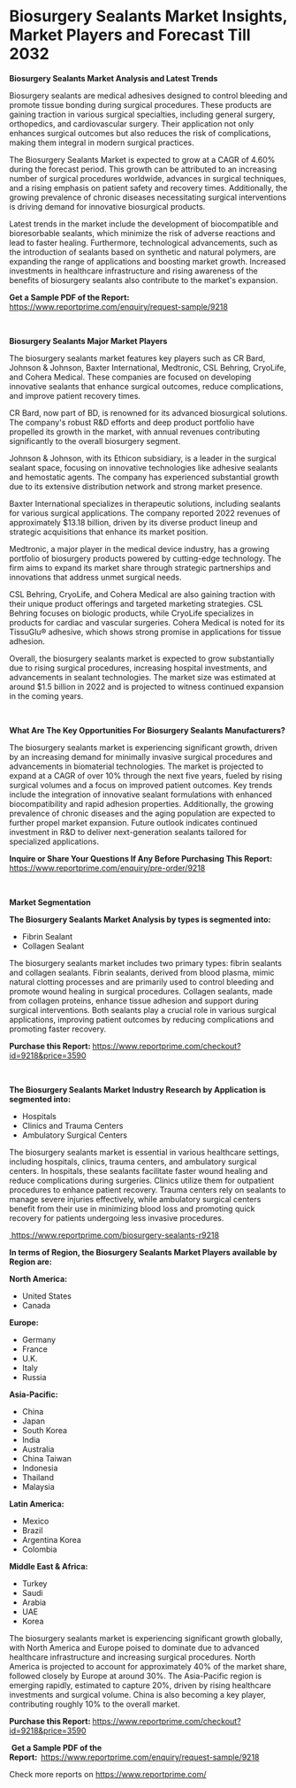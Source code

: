 <p><h1>Biosurgery Sealants Market Insights, Market Players and Forecast Till 2032</h1></p><p><strong>Biosurgery Sealants Market Analysis and Latest Trends</strong></p>
<p><p>Biosurgery sealants are medical adhesives designed to control bleeding and promote tissue bonding during surgical procedures. These products are gaining traction in various surgical specialties, including general surgery, orthopedics, and cardiovascular surgery. Their application not only enhances surgical outcomes but also reduces the risk of complications, making them integral in modern surgical practices.</p><p>The Biosurgery Sealants Market is expected to grow at a CAGR of 4.60% during the forecast period. This growth can be attributed to an increasing number of surgical procedures worldwide, advances in surgical techniques, and a rising emphasis on patient safety and recovery times. Additionally, the growing prevalence of chronic diseases necessitating surgical interventions is driving demand for innovative biosurgical products.</p><p>Latest trends in the market include the development of biocompatible and bioresorbable sealants, which minimize the risk of adverse reactions and lead to faster healing. Furthermore, technological advancements, such as the introduction of sealants based on synthetic and natural polymers, are expanding the range of applications and boosting market growth. Increased investments in healthcare infrastructure and rising awareness of the benefits of biosurgery sealants also contribute to the market's expansion.</p></p>
<p><strong>Get a Sample PDF of the Report:&nbsp;</strong> <a href="https://www.reportprime.com/enquiry/request-sample/9218?utm_campaign=2644&utm_medium=2&utm_source=Github&utm_content=ia&utm_term=20032025&utm_id=biosurgery-sealants">https://www.reportprime.com/enquiry/request-sample/9218</a></p>
<p>&nbsp;</p>
<p><strong>Biosurgery Sealants Major Market Players</strong></p>
<p><p>The biosurgery sealants market features key players such as CR Bard, Johnson & Johnson, Baxter International, Medtronic, CSL Behring, CryoLife, and Cohera Medical. These companies are focused on developing innovative sealants that enhance surgical outcomes, reduce complications, and improve patient recovery times.</p><p>CR Bard, now part of BD, is renowned for its advanced biosurgical solutions. The company's robust R&D efforts and deep product portfolio have propelled its growth in the market, with annual revenues contributing significantly to the overall biosurgery segment.</p><p>Johnson & Johnson, with its Ethicon subsidiary, is a leader in the surgical sealant space, focusing on innovative technologies like adhesive sealants and hemostatic agents. The company has experienced substantial growth due to its extensive distribution network and strong market presence.</p><p>Baxter International specializes in therapeutic solutions, including sealants for various surgical applications. The company reported 2022 revenues of approximately $13.18 billion, driven by its diverse product lineup and strategic acquisitions that enhance its market position.</p><p>Medtronic, a major player in the medical device industry, has a growing portfolio of biosurgery products powered by cutting-edge technology. The firm aims to expand its market share through strategic partnerships and innovations that address unmet surgical needs.</p><p>CSL Behring, CryoLife, and Cohera Medical are also gaining traction with their unique product offerings and targeted marketing strategies. CSL Behring focuses on biologic products, while CryoLife specializes in products for cardiac and vascular surgeries. Cohera Medical is noted for its TissuGlu® adhesive, which shows strong promise in applications for tissue adhesion.</p><p>Overall, the biosurgery sealants market is expected to grow substantially due to rising surgical procedures, increasing hospital investments, and advancements in sealant technologies. The market size was estimated at around $1.5 billion in 2022 and is projected to witness continued expansion in the coming years.</p></p>
<p>&nbsp;</p>
<p><strong>What Are The Key Opportunities For Biosurgery Sealants Manufacturers?</strong></p>
<p><p>The biosurgery sealants market is experiencing significant growth, driven by an increasing demand for minimally invasive surgical procedures and advancements in biomaterial technologies. The market is projected to expand at a CAGR of over 10% through the next five years, fueled by rising surgical volumes and a focus on improved patient outcomes. Key trends include the integration of innovative sealant formulations with enhanced biocompatibility and rapid adhesion properties. Additionally, the growing prevalence of chronic diseases and the aging population are expected to further propel market expansion. Future outlook indicates continued investment in R&D to deliver next-generation sealants tailored for specialized applications.</p></p>
<p><strong>Inquire or Share Your Questions If Any Before Purchasing This Report:</strong> <a href="https://www.reportprime.com/enquiry/pre-order/9218?utm_campaign=2644&utm_medium=2&utm_source=Github&utm_content=ia&utm_term=20032025&utm_id=biosurgery-sealants">https://www.reportprime.com/enquiry/pre-order/9218</a></p>
<p>&nbsp;</p>
<p><strong>Market Segmentation</strong></p>
<p><strong>The Biosurgery Sealants Market Analysis by types is segmented into:</strong></p>
<p><ul><li>Fibrin Sealant</li><li>Collagen Sealant</li></ul></p>
<p><p>The biosurgery sealants market includes two primary types: fibrin sealants and collagen sealants. Fibrin sealants, derived from blood plasma, mimic natural clotting processes and are primarily used to control bleeding and promote wound healing in surgical procedures. Collagen sealants, made from collagen proteins, enhance tissue adhesion and support during surgical interventions. Both sealants play a crucial role in various surgical applications, improving patient outcomes by reducing complications and promoting faster recovery.</p></p>
<p><strong>Purchase this Report:&nbsp;</strong><a href="https://www.reportprime.com/checkout?id=9218&price=3590&utm_campaign=2644&utm_medium=2&utm_source=Github&utm_content=ia&utm_term=20032025&utm_id=biosurgery-sealants">https://www.reportprime.com/checkout?id=9218&price=3590</a></p>
<p>&nbsp;</p>
<p><strong>The Biosurgery Sealants Market Industry Research by Application is segmented into:</strong></p>
<p><ul><li>Hospitals</li><li>Clinics and Trauma Centers</li><li>Ambulatory Surgical Centers</li></ul></p>
<p><p>The biosurgery sealants market is essential in various healthcare settings, including hospitals, clinics, trauma centers, and ambulatory surgical centers. In hospitals, these sealants facilitate faster wound healing and reduce complications during surgeries. Clinics utilize them for outpatient procedures to enhance patient recovery. Trauma centers rely on sealants to manage severe injuries effectively, while ambulatory surgical centers benefit from their use in minimizing blood loss and promoting quick recovery for patients undergoing less invasive procedures.</p></p>
<p><a href="https://www.reportprime.com/biosurgery-sealants-r9218?utm_campaign=2644&utm_medium=2&utm_source=Github&utm_content=ia&utm_term=20032025&utm_id=biosurgery-sealants">&nbsp;https://www.reportprime.com/biosurgery-sealants-r9218</a></p>
<p><strong>In terms of Region, the Biosurgery Sealants Market Players available by Region are:</strong></p>
<p>
    <p> <strong> North America: </strong>
        <ul>
            <li>United States</li>
            <li>Canada</li>
        </ul>
        </p> 
    <p> <strong> Europe: </strong>
        <ul>
            <li>Germany</li>
            <li>France</li>
            <li>U.K.</li>
            <li>Italy</li>
            <li>Russia</li>
        </ul>
        </p> 
    <p> <strong> Asia-Pacific: </strong>
        <ul>
            <li>China</li>
            <li>Japan</li>
            <li>South Korea</li>
            <li>India</li>
            <li>Australia</li>
            <li>China Taiwan</li>
            <li>Indonesia</li>
            <li>Thailand</li>
            <li>Malaysia</li>
        </ul>
        </p> 
    <p> <strong> Latin America: </strong>
        <ul>
            <li>Mexico</li>
            <li>Brazil</li>
            <li>Argentina Korea</li>
            <li>Colombia</li>
        </ul>
        </p> 
    <p> <strong> Middle East & Africa: </strong>
        <ul>
            <li>Turkey</li>
            <li>Saudi</li>
            <li>Arabia</li>
            <li>UAE</li>
            <li>Korea</li>
        </ul>
    </p>
    </p>
<p><p>The biosurgery sealants market is experiencing significant growth globally, with North America and Europe poised to dominate due to advanced healthcare infrastructure and increasing surgical procedures. North America is projected to account for approximately 40% of the market share, followed closely by Europe at around 30%. The Asia-Pacific region is emerging rapidly, estimated to capture 20%, driven by rising healthcare investments and surgical volume. China is also becoming a key player, contributing roughly 10% to the overall market.</p></p>
<p><strong>Purchase this Report: </strong><a href="https://www.reportprime.com/checkout?id=9218&price=3590&utm_campaign=2644&utm_medium=2&utm_source=Github&utm_content=ia&utm_term=20032025&utm_id=biosurgery-sealants">https://www.reportprime.com/checkout?id=9218&price=3590</a></p>
<p>&nbsp;<strong>Get a Sample PDF of the Report:&nbsp;&nbsp;</strong><a href="https://www.reportprime.com/enquiry/request-sample/9218?utm_campaign=2644&utm_medium=2&utm_source=Github&utm_content=ia&utm_term=20032025&utm_id=biosurgery-sealants">https://www.reportprime.com/enquiry/request-sample/9218</a></p>
<p><strong></strong></p>
<p>Check more reports on <a href="https://www.reportprime.com/?utm_campaign=2644&utm_medium=2&utm_source=Github&utm_content=ia&utm_term=20032025&utm_id=biosurgery-sealants">https://www.reportprime.com/</a></p>